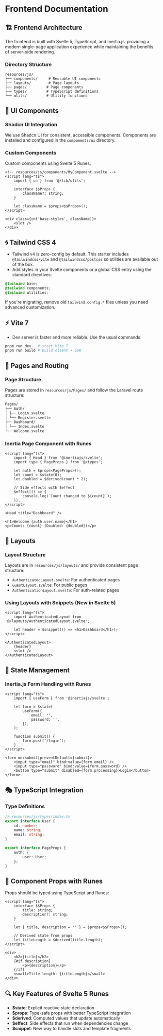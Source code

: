 # Frontend Documentation

## 🏗️ Frontend Architecture

The frontend is built with Svelte 5, TypeScript, and Inertia.js, providing a modern single-page application experience while maintaining the benefits of server-side rendering.

### Directory Structure

```
resources/js/
├── components/     # Reusable UI components
├── layouts/        # Page layouts
├── pages/         # Page components
├── types/         # TypeScript definitions
└── utils/         # Utility functions
```

## 🎨 UI Components

### Shadcn UI Integration

We use Shadcn UI for consistent, accessible components. Components are installed and configured in the `components/ui` directory.

### Custom Components

Custom components using Svelte 5 Runes:

```svelte
<!-- resources/js/components/MyComponent.svelte -->
<script lang="ts">
    import { cn } from '@/lib/utils';

    interface $$Props {
        className?: string;
    }

    let className = $props<$$Props>();
</script>

<div class={cn('base-styles', className)}>
    <slot />
</div>
```

## 🌀 Tailwind CSS 4

- Tailwind v4 is zero-config by default. This starter includes `@tailwindcss/vite` and `@tailwindcss/postcss` so utilities are available out of the box.
- Add styles in your Svelte components or a global CSS entry using the standard directives:

```css
@tailwind base;
@tailwind components;
@tailwind utilities;
```

If you're migrating, remove old `tailwind.config.*` files unless you need advanced customization.

## ⚡ Vite 7

- Dev server is faster and more reliable. Use the usual commands:

```bash
pnpm run dev   # start Vite 7
pnpm run build # build client + SSR
```

## 🎯 Pages and Routing

### Page Structure

Pages are stored in `resources/js/Pages/` and follow the Laravel route structure:

```markdown
Pages/
├── Auth/
│ ├── Login.svelte
│ └── Register.svelte
├── Dashboard/
│ └── Index.svelte
└── Welcome.svelte
```

### Inertia Page Component with Runes

```svelte
<script lang="ts">
    import { Head } from '@inertiajs/svelte';
    import type { PageProps } from '@/types';

    let auth = $props<PageProps>();
    let count = $state(0);
    let doubled = $derived(count * 2);

    // Side effects with $effect
    $effect(() => {
        console.log(`Count changed to ${count}`);
    });
</script>

<Head title="Dashboard" />

<h1>Welcome {auth.user.name}</h1>
<p>Count: {count} (Doubled: {doubled})</p>
```

## 📐 Layouts

### Layout Structure

Layouts are in `resources/js/layouts/` and provide consistent page structure:

- `AuthenticatedLayout.svelte`: For authenticated pages
- `GuestLayout.svelte`: For public pages
- `AuthenticationLayout.svelte`: For auth-related pages

### Using Layouts with Snippets (New in Svelte 5)

```svelte
<script lang="ts">
    import AuthenticatedLayout from '@/layouts/AuthenticatedLayout.svelte';

    let header = $snippet(() => <h1>Dashboard</h1>);
</script>

<AuthenticatedLayout>
    {header}
    <slot />
</AuthenticatedLayout>
```

## 🔄 State Management

### Inertia.js Form Handling with Runes

```svelte
<script lang="ts">
    import { useForm } from '@inertiajs/svelte';

    let form = $state(
        useForm({
            email: '',
            password: '',
        }),
    );

    function submit() {
        form.post('/login');
    }
</script>

<form on:submit|preventDefault={submit}>
    <input type="email" bind:value={form.email} />
    <input type="password" bind:value={form.password} />
    <button type="submit" disabled={form.processing}>Login</button>
</form>
```

## 🎭 TypeScript Integration

### Type Definitions

```typescript
// resources/js/types/index.ts
export interface User {
    id: number;
    name: string;
    email: string;
}

export interface PageProps {
    auth: {
        user: User;
    };
}
```

## 🔧 Component Props with Runes

Props should be typed using TypeScript and Runes:

```svelte
<script lang="ts">
    interface $$Props {
        title: string;
        description?: string;
    }

    let { title, description = '' } = $props<$$Props>();

    // Derived state from props
    let titleLength = $derived(title.length);
</script>

<div>
    <h2>{title}</h2>
    {#if description}
        <p>{description}</p>
    {/if}
    <small>Title length: {titleLength}</small>
</div>
```

## 🔍 Key Features of Svelte 5 Runes

- **$state**: Explicit reactive state declaration
- **$props**: Type-safe props with better TypeScript integration
- **$derived**: Computed values that update automatically
- **$effect**: Side effects that run when dependencies change
- **$snippet**: New way to handle slots and template fragments
